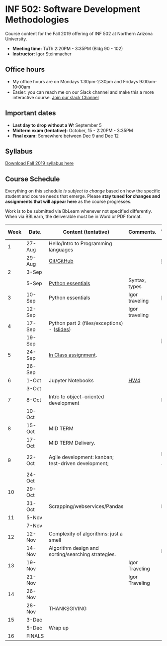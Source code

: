 # INF 502: Software Development Methodologies

Course content for the Fall 2019 offering of INF 502 at Northern Arizona University.

* **Meeting time:** TuTh 2:20PM - 3:35PM (Bldg 90 - 102)
* **Instructor:** Igor Steinmacher

## Office hours
* My office hours are on Mondays 1:30pm-2:30pm and Fridays 9:00am-10:00am
* Easier: you can reach me on our Slack channel and make this a more interactive course. [Join our slack Channel](https://join.slack.com/t/inf502-fall2019/shared_invite/enQtNzI1NDAyMDY2NzY5LWY2MDZkMDUxODlkMGY2NzdhMWMwZjkzMGFiOTU3MDY5YWI0ZDBjOWU2ZGJlMTY4ZDQwZmRiZWQ4YWNkMTUyNDY)

## Important dates

* **Last day to drop without a W:** September 5
* **Midterm exam (tentative):** October, 15 - 2:20PM - 3:35PM
* **Final exam:** Somewhere between Dec 9 and Dec 12

## Syllabus

[Download Fall 2019 syllabus here](documents/INF502_Syllabus_Steinmacher.pdf)

## Course Schedule
Everything on this schedule *is subject to change* based on how the specific student and course needs that emerge. Please **stay tuned for changes and assignments that will appear here** as the course progresses.

Work is to be submitted via BbLearn whenever not specified differently. When via BBLearn, the deliverable must be in Word or PDF format.

|Week|Date.   | Content (tentative)                                   | Comments.      | Assignments out          | Deadline |
|----|--------|-------------------------------------------------------|----------------|--------------------------|----------|
| 1  | 27-Aug | Hello/Intro to Programming languages                  |                |                          |          |
|    | 29-Aug | [Git/GitHub](slides/lectureGit.pdf)                   |                | [HW1](assignments/01_git.md)|.      |
| 2  | 3-Sep  |                                                       |                |                          |          |
|    | 5-Sep  |[Python essentials](slides/Python_ready_set_go.pdf)    | Syntax, types  |                          |          |
| 3  | 10-Sep | Python essentials                            | Igor traveling | [PA1](assignments/pa01.md), [HW2](assignments/02_basicPython.md) |  HW1          |
|    | 12-Sep |                                                       | Igor traveling |                          |          |
| 4  | 17-Sep | Python part 2 (files/exceptions) - ([slides](slides/Python_class2.pdf))| |                        |          |
|    | 19-Sep |                                                       |                | [HW3](assignments/03_dictionary_list.md)                      | HW2        |
| 5  | 24-Sep | [In Class assignment](assignments/inClassSept24.md).  |                |                          |          |
|    | 26-Sep |                                                       |                |                          |  HW3     |
| 6  | 1-Oct  | Jupyter Notebooks                                     | [HW4](assignments/04_jupyter.md)  |       |          |
|    | 3-Oct  |                                                       |                |                          |          |
| 7  | 8-Oct  | Intro to object-oriented development                  |                |  HW5                     | HW4      |
|    | 10-Oct |                                                       |                |                          | PA1      |
| 8  | 15-Oct | MID TERM                                              |                |                          | HW5      |
|    | 17-Oct | MID TERM Delivery.                                    |                |                          |          |
| 9  | 22-Oct | Agile development: kanban; test-driven development;   |                | HW6 (stories, TDD), PA2  |          |
|    | 24-Oct |                                                       |                |                          |          |
| 10 | 29-Oct |                                                       |                |                          | HW6      |
|    | 31-Oct | Scrapping/webservices/Pandas                          |                | PA3, HW6                 | PA2      |
| 11 | 5-Nov  |                                                       |                |                          |          |
|    | 7-Nov  |                                                       |                |                          | HW6      |
| 12 | 12-Nov | Complexity of algorithms: just a smell                |                |                          |          |
|    | 14-Nov | Algorithm design and sorting/searching strategies.    |                | HW7                      |          |
| 13 | 19-Nov |                                                       | Igor Traveling |                          |          |
|    | 21-Nov |                                                       | Igor Traveling |                          |          |
| 14 | 26-Nov |                                                       |                |                          | HW7      |
|    | 28-Nov | THANKSGIVING                                          |                |                          |          |
| 15 | 3-Dec  |                                                       |                |                          | PA3      |
|    | 5-Dec  | Wrap up                                               |                |                          |          |
| 16 | FINALS |                                                       |                |                          |          |
